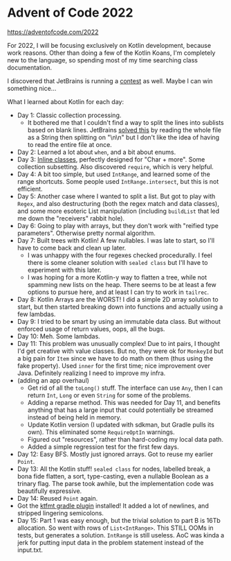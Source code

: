 # Advent of Code 2022

https://adventofcode.com/2022

For 2022, I will be focusing exclusively on Kotlin development, because work
reasons. Other than doing a few of the Kotlin Koans, I'm completely new to the
language, so spending most of my time searching class documentation.

I discovered that JetBrains is running a [contest](https://blog.jetbrains.com/kotlin/2022/11/advent-of-code-2022-in-kotlin/)
as well. Maybe I can win something nice...

What I learned about Kotlin for each day:

* Day 1: Classic collection processing.
    * It bothered me that I couldn't find a way to split the lines into
      sublists based on blank lines. JetBrains [solved this](https://youtu.be/ntbsbqLCKDs?t=956)
      by reading the whole file as a String then splitting on "\n\n" but I
      don't like the idea of having to read the entire file at once.
* Day 2: Learned a lot about `when`, and a bit about enums.
* Day 3: [Inline classes](https://kotlinlang.org/docs/inline-classes.html), perfectly designed
  for "Char + more". Some collection subsetting. Also discovered `require`, which is very helpful.
* Day 4: A bit too simple, but used `IntRange`, and learned some of the range
  shortcuts. Some people used `IntRange.intersect`, but this is not
  efficient.
* Day 5: Another case where I wanted to split a list.
  But got to play with `Regex`, and also destructuring (both the regex match
  and data classes), and some more esoteric List manipulation (including
  `buildList` that led me down the "receivers" rabbit hole).
* Day 6: Going to play with arrays, but they don't work with "reified type parameters". Otherwise
  pretty normal algorithm.
* Day 7: Built trees with Kotlin! A few nullables. I was late to start, so I'll have to come back
  and clean up later.
    * I was unhappy with the four regexes checked procedurally. I feel there is some cleaner solution
      with `sealed class` but I'll have to experiment with this later.
    * I was hoping for a more Kotlin-y way to flatten a tree, while not spamming new lists on the
      heap. There seems to be at least a few options to pursue here, and at least I can try to
      work in `tailrec`.
* Day 8: Kotlin Arrays are the WORST! I did a simple 2D array solution to start, but then started
  breaking down into functions and actually using a few lambdas.
* Day 9: I tried to be smart by using an immutable data class. But without enforced usage of
  return values, oops, all the bugs.
* Day 10: Meh. Some lambdas.
* Day 11: This problem was unusually complex! Due to int pairs, I thought I'd get creative with
  value classes. But no, they were ok for `MonkeyId` but a big pain for `Item` since we have to
  do math on them (thus using the fake property). Used `inner` for the first time; nice improvement
  over Java. Definitely realizing I need to improve my infra.
* (adding an app overhaul)
    * Get rid of all the `toLong()` stuff. The interface can use `Any`, then I can return `Int`, `Long`
      or even `String` for some of the problems.
    * Adding a reparse method. This was needed for Day 11, and benefits anything that has a large input
      that could potentially be streamed instead of being held in memory.
    * Update Kotlin version (I updated with sdkman, but Gradle pulls its own). This eliminated some
      `RequireOptIn` warnings.
    * Figured out "resources", rather than hard-coding my local data path.
    * Added a simple regression test for the first few days.
* Day 12: Easy BFS. Mostly just ignored arrays. Got to reuse my earlier `Point`.
* Day 13: All the Kotlin stuff! `sealed class` for nodes, labelled break, a bona fide flatten, a sort,
  type-casting, even a nullable Boolean as a trinary flag. The parse took awhile, but the implementation code was
  beautifully expressive.
* Day 14: Reused `Point` again.
* Got the [ktfmt gradle plugin](https://github.com/cortinico/ktfmt-gradle) installed! It added a lot
  of newlines, and stripped lingering semicolons.
* Day 15: Part 1 was easy enough, but the trivial solution to part B is 16Tb allocation. So went with rows of
  `List<IntRange>`. This STILL OOMs in tests, but generates a solution. `IntRange` is still useless.
  AoC was kinda a jerk for putting input data in the problem statement instead of the input.txt.